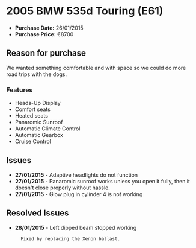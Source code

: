 # 2005 BMW 535d Touring (E61)

- **Purchase Date:** 26/01/2015
- **Purchase Price:** €8700

## Reason for purchase

We wanted something comfortable and with space so we could do more road trips with the dogs.

### Features

* Heads-Up Display
* Comfort seats
* Heated seats
* Panaromic Sunroof
* Automatic Climate Control
* Automatic Gearbox
* Cruise Control

## Issues

- **27/01/2015** - Adaptive headlights do not function
- **27/01/2015** - Panaromic sunroof works unless you open it fully, then it doesn't close properly without hassle.
- **27/01/2015** - Glow plug in cylinder 4 is not working

## Resolved Issues

- **28/01/2015** - Left dipped beam stopped working

		Fixed by replacing the Xenon ballast.
